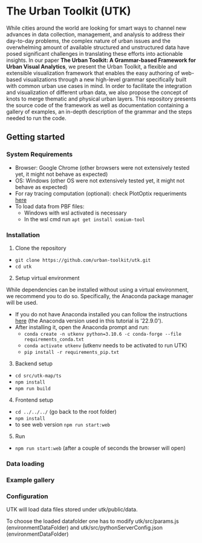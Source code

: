 # The Urban Toolkit (UTK)

While cities around the world are looking for smart ways to channel new advances in data collection, management, and
analysis to address their day-to-day problems, the complex nature of urban issues and the overwhelming amount of available structured
and unstructured data have posed significant challenges in translating these efforts into actionable insights. In our paper **The Urban Toolkit: A Grammar-based Framework for
Urban Visual Analytics**, we present the Urban Toolkit, a flexible and extensible visualization framework that enables the easy authoring of web-based visualizations
through a new high-level grammar specifically built with common urban use cases in mind. In order to facilitate the integration and
visualization of different urban data, we also propose the concept of knots to merge thematic and physical urban layers. This repository presents the source
code of the framework as well as documentation containing a gallery of examples, an in-depth description of the grammar and the steps needed to run the code.

## Getting started

### System Requirements

- Browser: Google Chrome (other browsers were not extensively tested yet, it might not behave as expected)
- OS: Windows (other OS were not extensively tested yet, it might not behave as expected)
- For ray tracing computation (optional): check PlotOptix requeriments [here](https://plotoptix.rnd.team/)
- To load data from PBF files:
    - Windows with wsl activated is necessary
    - In the wsl cmd run `apt get install osmium-tool`

### Installation

1. Clone the repository

- `git clone https://github.com/urban-toolkit/utk.git`
- `cd utk`

2. Setup virtual environment

While dependencies can be installed without using a virtual environment, we recommend you to do so. Specifically, the Anaconda package manager will be used.  

- If you do not have Anaconda installed you can follow the instructions [here](https://www.anaconda.com/) (the Anaconda version used in this tutorial is '22.9.0').
- After installing it, open the Anaconda prompt and run:
    - `conda create -n utkenv python=3.10.6 -c conda-forge --file requirements_conda.txt`
    - `conda activate utkenv` (utkenv needs to be activated to run UTK)
    - `pip install -r requirements_pip.txt`

3. Backend setup 

- `cd src/utk-map/ts`
- `npm install`
- `npm run build`

4. Frontend setup

- `cd ../../../` (go back to the root folder)
- `npm install`
- to see web version `npm run start:web`

5. Run

- `npm run start:web` (after a couple of seconds the browser will open)

### Data loading



### Example gallery

### Configuration

UTK will load data files stored under utk/public/data.  

To choose the loaded datafolder one has to modify utk/src/params.js (environmentDataFolder) and utk/src/pythonServerConfig.json (environmentDataFolder)